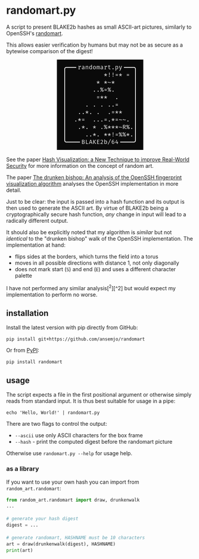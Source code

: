 # randomart.py

A script to present BLAKE2b hashes as small ASCII-art pictures, similarly to OpenSSH's
[randomart](https://superuser.com/q/22535).

This allows easier verification by humans but may not be as secure as a bytewise comparison of the
digest!

<span style="display:block;text-align:center">![](assets/randomart.png)</span>

See the paper [Hash Visualization: a New Technique to improve Real-World Security][perrig]
for more information on the concept of random art.

The paper [The drunken bishop: An analysis of the OpenSSH fingerprint visualization
algorithm][bishop] analyses the OpenSSH implementation in more detail.

Just to be clear: the input is passed into a hash function and its output is then used to generate the
ASCII art. By virtue of BLAKE2b being a cryptographically secure hash function, *any* change in input
will lead to a radically different output.

It should also be explicitly noted that my algorithm is _similar_ but not _identical_ to the "drunken
bishop" walk of the OpenSSH implementation. The implementation at hand:

- flips sides at the borders, which turns the field into a torus
- moves in all possible directions with distance 1, not only diagonally
- does not mark start (`S`) and end (`E`) and uses a different character palette

I have not performed any similar analysis[<sup>2</sup>][^2] but would expect my implementation to
perform no worse.

## installation

Install the latest version with pip directly from GitHub:

    pip install git+https://github.com/ansemjo/randomart

Or from [PyPI](https://pypi.org/project/randomart/):

    pip install randomart

## usage

The script expects a file in the first positional argument or otherwise simply reads from standard
input. It is thus best suitable for usage in a pipe:

    echo 'Hello, World!' | randomart.py

There are two flags to control the output:

- `--ascii` use only ASCII characters for the box frame
- `--hash` - print the computed digest before the randomart picture

Otherwise use `randomart.py --help` for usage help.

### as a library

If you want to use your own hash you can import from `random_art.randomart`:

```python
from random_art.randomart import draw, drunkenwalk
...

# generate your hash digest
digest = ...

# generate randomart, HASHNAME must be 10 characters
art = draw(drunkenwalk(digest), HASHNAME)
print(art)
```

[perrig]: http://www.ece.cmu.edu/~adrian/projects/validation/validation.pdf "Perrig A. and Song D., 1999,  International Workshop on Cryptographic Techniques and E-Commerce (CrypTEC '99)"
[bishop]: http://www.dirk-loss.de/sshvis/drunken_bishop.pdf "Dirk Loss, Tobias Limmer, Alexander von Gernler, 2009"
